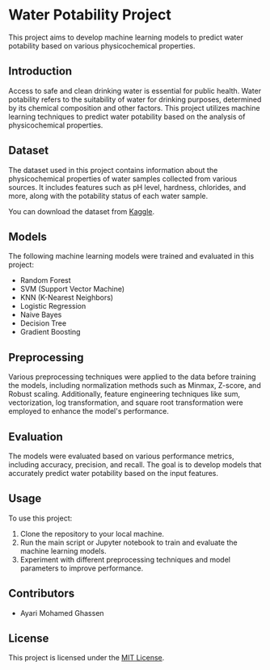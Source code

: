 
# Water Potability Project

This project aims to develop machine learning models to predict water potability based on various physicochemical properties.

## Introduction

Access to safe and clean drinking water is essential for public health. Water potability refers to the suitability of water for drinking purposes, determined by its chemical composition and other factors. This project utilizes machine learning techniques to predict water potability based on the analysis of physicochemical properties.

## Dataset

The dataset used in this project contains information about the physicochemical properties of water samples collected from various sources. It includes features such as pH level, hardness, chlorides, and more, along with the potability status of each water sample.

You can download the dataset from [Kaggle](https://www.kaggle.com/datasets/adityakadiwal/water-potability).

## Models

The following machine learning models were trained and evaluated in this project:

- Random Forest
- SVM (Support Vector Machine)
- KNN (K-Nearest Neighbors)
- Logistic Regression
- Naive Bayes
- Decision Tree
- Gradient Boosting

## Preprocessing

Various preprocessing techniques were applied to the data before training the models, including normalization methods such as Minmax, Z-score, and Robust scaling. Additionally, feature engineering techniques like sum, vectorization, log transformation, and square root transformation were employed to enhance the model's performance.

## Evaluation

The models were evaluated based on various performance metrics, including accuracy, precision, and recall. The goal is to develop models that accurately predict water potability based on the input features.

## Usage

To use this project:

1. Clone the repository to your local machine.
2. Run the main script or Jupyter notebook to train and evaluate the machine learning models.
3. Experiment with different preprocessing techniques and model parameters to improve performance.
 
## Contributors

- Ayari Mohamed Ghassen

## License

This project is licensed under the [MIT License](LICENSE).

